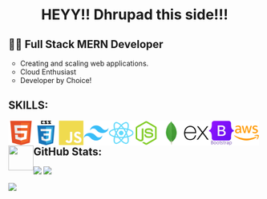 <h1 align="center">HEYY!! Dhrupad this side!!! </h1>
<h2>👨‍💻 Full Stack MERN Developer</h2>
<ul type="circle">
  <li>Creating and scaling web applications.</li>
  <li>Cloud Enthusiast </li>
  <li>Developer by Choice! </li>
 </ul>
<h2>SKILLS:</h2>
<img align="left" height=50px width=50px src="https://raw.githubusercontent.com/devicons/devicon/master/icons/html5/html5-original.svg" />
<img align="left" height=50px width=50px src="https://raw.githubusercontent.com/devicons/devicon/master/icons/css3/css3-original-wordmark.svg" />
<img align="left" height=50px width=50px src="https://raw.githubusercontent.com/devicons/devicon/master/icons/javascript/javascript-plain.svg" />
<img align="left" height=50px width=50px src="https://raw.githubusercontent.com/devicons/devicon/master/icons/tailwindcss/tailwindcss-plain.svg" />
<img align="left" height=50px width=50px src="https://raw.githubusercontent.com/devicons/devicon/master/icons/react/react-original.svg" />
<img align="left" height=50px width=50px src="https://raw.githubusercontent.com/devicons/devicon/master/icons/nodejs/nodejs-original.svg" />
<img align="left" height=50px width=50px src="https://raw.githubusercontent.com/devicons/devicon/master/icons/mongodb/mongodb-original.svg" />
<img align="left" height=50px width=50px src="https://raw.githubusercontent.com/devicons/devicon/master/icons/express/express-original.svg"/>
<img align="left" height=50px width=50px src="https://raw.githubusercontent.com/devicons/devicon/1119b9f84c0290e0f0b38982099a2bd027a48bf1/icons/bootstrap/bootstrap-original-wordmark.svg"/>
<img align="left" height=50px width=50px src="https://raw.githubusercontent.com/devicons/devicon/1119b9f84c0290e0f0b38982099a2bd027a48bf1/icons/amazonwebservices/amazonwebservices-plain-wordmark.svg"/>

<img align="left" height=50px width=50px src="https://camo.githubusercontent.com/dc9e7e657b4cd5ba7d819d1a9ce61434bd0ddbb94287d7476b186bd783b62279/68747470733a2f2f63646e2e6a7364656c6976722e6e65742f67682f64657669636f6e732f64657669636f6e2f69636f6e732f6769742f6769742d6f726967696e616c2e737667"/>

<h2> GitHub Stats: </h2>
<img src="https://github-readme-stats.vercel.app/api?username=dhrupad-sah&theme=dark&show_icons=true&count_private=true" />
<img src="https://github-readme-stats.vercel.app/api/top-langs/?username=dhrupad-sah&theme=dark&layout=compact">
<p><a href="https://git.io/streak-stats"><img src="https://streak-stats.demolab.com?user=dhrupad-sah&amp;theme=dark" ></a></p>
